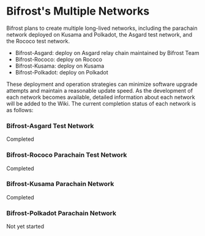 # Bifrost's Multiple Networks

Bifrost plans to create multiple long-lived networks, including the parachain network deployed on Kusama and Polkadot, the Asgard test network, and the Rococo test network.&#x20;

* Bifrost-Asgard: deploy on Asgard relay chain maintained by Bifrost Team &#x20;
* Bifrost-Rococo: deploy on Rococo&#x20;
* Bifrost-Kusama: deploy on Kusama&#x20;
* Bifrost-Polkadot: deploy on Polkadot&#x20;

These deployment and operation strategies can minimize software upgrade attempts and maintain a reasonable update speed. As the development of each network becomes available, detailed information about each network will be added to the Wiki. The current completion status of each network is as follows:

### Bifrost-Asgard Test Network

Completed

### Bifrost-Rococo Parachain Test Network

Completed

### Bifrost-Kusama Parachain Network

Completed

### Bifrost-Polkadot Parachain Network

Not yet started

##

